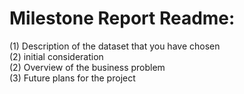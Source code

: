 # Milestone Report Readme:
(1) Description of the dataset that you have chosen\
(2) initial consideration\
(2) Overview of the business problem\
(3) Future plans for the project
